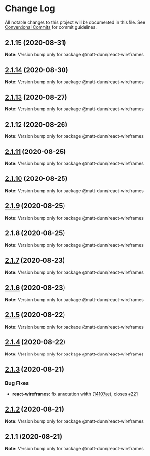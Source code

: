 # Change Log

All notable changes to this project will be documented in this file.
See [Conventional Commits](https://conventionalcommits.org) for commit guidelines.

## 2.1.15 (2020-08-31)

**Note:** Version bump only for package @matt-dunn/react-wireframes





## [2.1.14](https://github.com/matt-dunn/packages/compare/@matt-dunn/react-wireframes@2.1.13...@matt-dunn/react-wireframes@2.1.14) (2020-08-30)

**Note:** Version bump only for package @matt-dunn/react-wireframes





## [2.1.13](https://github.com/matt-dunn/packages/compare/@matt-dunn/react-wireframes@2.1.12...@matt-dunn/react-wireframes@2.1.13) (2020-08-27)

**Note:** Version bump only for package @matt-dunn/react-wireframes





## 2.1.12 (2020-08-26)

**Note:** Version bump only for package @matt-dunn/react-wireframes





## [2.1.11](https://github.com/matt-dunn/packages/compare/@matt-dunn/react-wireframes@2.1.10...@matt-dunn/react-wireframes@2.1.11) (2020-08-25)

**Note:** Version bump only for package @matt-dunn/react-wireframes





## [2.1.10](https://github.com/matt-dunn/packages/compare/@matt-dunn/react-wireframes@2.1.9...@matt-dunn/react-wireframes@2.1.10) (2020-08-25)

**Note:** Version bump only for package @matt-dunn/react-wireframes





## [2.1.9](https://github.com/matt-dunn/packages/compare/@matt-dunn/react-wireframes@2.1.8...@matt-dunn/react-wireframes@2.1.9) (2020-08-25)

**Note:** Version bump only for package @matt-dunn/react-wireframes





## 2.1.8 (2020-08-25)

**Note:** Version bump only for package @matt-dunn/react-wireframes





## [2.1.7](https://github.com/matt-dunn/packages/compare/@matt-dunn/react-wireframes@2.1.6...@matt-dunn/react-wireframes@2.1.7) (2020-08-23)

**Note:** Version bump only for package @matt-dunn/react-wireframes





## [2.1.6](https://github.com/matt-dunn/packages/compare/@matt-dunn/react-wireframes@2.1.5...@matt-dunn/react-wireframes@2.1.6) (2020-08-23)

**Note:** Version bump only for package @matt-dunn/react-wireframes





## [2.1.5](https://github.com/matt-dunn/packages/compare/@matt-dunn/react-wireframes@2.1.3...@matt-dunn/react-wireframes@2.1.5) (2020-08-22)

**Note:** Version bump only for package @matt-dunn/react-wireframes





## [2.1.4](https://github.com/matt-dunn/packages/compare/@matt-dunn/react-wireframes@2.1.3...@matt-dunn/react-wireframes@2.1.4) (2020-08-22)

**Note:** Version bump only for package @matt-dunn/react-wireframes





## [2.1.3](https://github.com/matt-dunn/packages/compare/@matt-dunn/react-wireframes@2.1.2...@matt-dunn/react-wireframes@2.1.3) (2020-08-21)


### Bug Fixes

* **react-wireframes:** fix annotation width ([14107ae](https://github.com/matt-dunn/packages/commit/14107ae9618b319c36a9834e5e300da989b6edad)), closes [#221](https://github.com/matt-dunn/packages/issues/221)





## [2.1.2](https://github.com/matt-dunn/packages/compare/@matt-dunn/react-wireframes@2.1.1...@matt-dunn/react-wireframes@2.1.2) (2020-08-21)

**Note:** Version bump only for package @matt-dunn/react-wireframes





## 2.1.1 (2020-08-21)

**Note:** Version bump only for package @matt-dunn/react-wireframes
